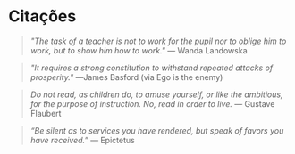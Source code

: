 # Citações

> _"The task of a teacher is not to work for the pupil nor to oblige him to work, but to show him how to work."_ ― Wanda Landowska

> _"It requires a strong constitution to withstand repeated attacks of prosperity."_ ―James Basford \(via Ego is the enemy\)

> _Do not read, as children do, to amuse yourself, or like the ambitious, for the purpose of instruction. No, read in order to live._  ― Gustave Flaubert

> _“Be silent as to services you have rendered, but speak of favors you have received.”_  ― Epictetus

